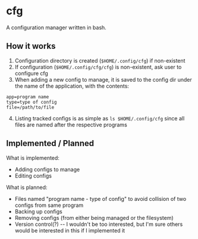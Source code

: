 # cfg
A configuration manager written in bash.

## How it works
1. Configuration directory is created (`$HOME/.config/cfg`) if non-existent
2. If configuration (`$HOME/.config/cfg/cfg`) is non-existent, ask user to configure cfg
3. When adding a new config to manage, it is saved to the config dir under the name of the application, with the contents:
```
app=program name
type=type of config
file=/path/to/file
```
4. Listing tracked configs is as simple as `ls $HOME/.config/cfg` since all files are named after the respective programs

## Implemented / Planned
What is implemented:
- Adding configs to manage
- Editing configs

What is planned:
- Files named "program name - type of config" to avoid collision of two configs from same program
- Backing up configs
- Removing configs (from either being managed or the filesystem)
- Version control(?) -- I wouldn't be too interested, but I'm sure others would be interested in this if I implemented it
